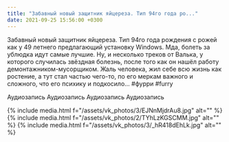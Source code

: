 ```yaml
---
title: "Забавный новый защитник яйцереза. Тип 94го года ро..."
date: 2021-09-25 15:56:00 +0300
---
```


Забавный новый защитник яйцереза. Тип 94го года рождения с рожей как у 49 летнего предлагающий установку Windows. Мда, болеть за ублюдка идут самые лучшие.
Ну, и несколько треков от Валька, у которого случилась звёздная болезнь, после того как он нашёл работу демонтажником-мусорщиком. Жаль человека, жил себе всю жизнь как ростение, а тут стал частью чего-то, по его меркам важного и сложного, что его психику и подкосило...
#фурри #furry


Аудиозапись
Аудиозапись
Аудиозапись
Аудиозапись

{% include media.html f="/assets/vk_photos/3/EJNnMjdrAu8.jpg" alt="" %}
{% include media.html f="/assets/vk_photos/2/TYhLzKGSCMM.jpg" alt="" %}
{% include media.html f="/assets/vk_photos/3/_hR418dEhLk.jpg" alt="" %}
